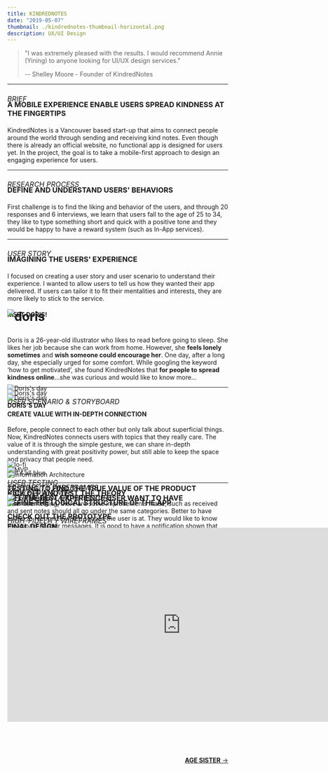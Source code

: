 ```yaml
---
title: KINDREDNOTES
date: "2019-05-07"
thumbnail: ./kindrednotes-thumbnail-horizontal.png
description: UX/UI Design
---
```


> "I was extremely pleased with the results. I would recommend Annie (Yining) to anyone looking for UI/UX design services."
>
> -- Shelley Moore - Founder of KindredNotes

---

<h6 style=" font-size: 16px; margin-bottom:-30px; text-transform:uppercase">
BRIEF </h6>

<h3 style="margin-bottom:20px; text-transform:uppercase">
A MOBILE EXPERIENCE ENABLE USERS SPREAD KINDNESS AT THE FINGERTIPS </h3>

KindredNotes is a Vancouver based start-up that aims to connect people around the world through sending and receiving kind notes. Even though there is already an official website, no functional app is designed for users yet. In the project, the goal is to take a mobile-first approach to design an engaging experience for users.

---

<h6 style=" font-size: 16px; margin-bottom:-30px; text-transform:uppercase">
Research Process </h6>

<h3 style="margin-bottom:20px; text-transform:uppercase">
DEFINE AND UNDERSTAND USERS' BEHAVIORS </h3>

First challenge is to find the liking and behavior of the users, and through 20 responses and 6 interviews, we learn that users fall to the age of 25 to 34, they like to type something short and quick with a positive tone and they would be happy to have a reward system (such as In-App services).

---

<h6 style=" font-size: 16px; margin-bottom:-30px; text-transform:uppercase">
User story </h6>

<h3 style="margin-bottom:20px; text-transform:uppercase">
IMAGINING THE USERS' EXPERIENCE </h3>

I focused on creating a user story and user scenario to understand their experience. I wanted to allow users to tell us how they wanted their app delivered. If users can tailor it to fit their mentalities and interests, they are more likely to stick to the service.

<h4 style="margin-bottom:-60px; text-transform:uppercase">
Meet Doris! </h4>

<h1>

![doris](/doris-thumbnail.png)

</h1>

Doris is a 26-year-old illustrator who likes to read before going to sleep. She likes her job because she can work from home. However, she **feels lonely sometimes** and **wish someone could encourage her**. One day, after a long day, she especially urged for some comfort. While googling the keyword ‘how to get motivated’, she found KindredNotes that **for people to spread kindness online**...she was curious and would like to know more...

---

<h6 style=" font-size: 16px; margin-bottom:-30px; text-transform:uppercase">
User scenario & storyboard </h6>

<h4 style="margin-bottom:-70px; text-transform:uppercase">
Doris's day </h4>

<div style="margin-top:-20px" class="kg-card kg-image-card kg-width-full">

![Doris's day](./user-scenario-1.png)

</div>

<div style="margin-top:-20px" class="kg-card kg-image-card kg-width-full">

![Doris's day](./user-scenario-2.png)

</div>

<div style="margin-top:-20px" class="kg-card kg-image-card kg-width-full">

![Doris's day](./user-scenario-3.png)

</div>

#### CREATE VALUE WITH IN-DEPTH CONNECTION

Before, people connect to each other but only talk about superficial things. Now, KindredNotes connects users with topics that they really care. The value of it is through the simple gesture, we can share in-depth understanding with great positivity power, but still able to keep the space and privacy that people need.

<div class="kg-card kg-image-card kg-width-wide">

![It's all blue](./illustration.png)

</div>

---

<h6 style=" font-size: 16px; margin-bottom:-30px; text-transform:uppercase">
Information Architecture </h6>

<h3 style="text-transform:uppercase">
define the logical structure of the app </h3>

<div style="margin-top:-100px" class="kg-card kg-image-card kg-width-full">

![Information Architecture](./IA.png)

</div>

<h6 style=" font-size: 16px; margin-bottom:-30px; text-transform:uppercase">
User flow & MVP </h6>

<h3 style="text-transform:uppercase">
Get the best experience user want to have </h3>

<div style="margin-top:-100px" class="kg-card kg-image-card kg-width-full">

![MVP](./MVP.png)

</div>

<h6 style=" font-size: 16px; margin-bottom:-30px; text-transform:uppercase">
Lo-fidelity wireframes </h6>

<h3 style="text-transform:uppercase">
Kick off and test the theory</h3>

<div style="margin-top:-100px" class="kg-card kg-image-card kg-width-full">

![lo-fi](./wireframes-2.png)

</div>

<h6 style=" font-size: 16px; margin-bottom:-30px; text-transform:uppercase">
user testing </h6>

<h3 style="text-transform:uppercase">
TESTING TO FIND THE TRUE VALUE OF THE PRODUCT</h3>

After user testing, there are some improvements made, such as received and sent notes should all go under the same categories. Better to have avatar to recognize which section the user is at. They would like to know the impact of their messages. It is good to have a notification shown that reply is sent successfully, etc.

<div style="margin-top:-100px" class="kg-card kg-image-card kg-width-full">

![user testing](./testing.png)

</div>

<h6 style=" font-size: 16px; margin-bottom:-30px; text-transform:uppercase">
high-fidelity wireframes </h6>

<h3 style="text-transform:uppercase">
final design</h3>

<div style="margin-top:-100px" class="kg-card kg-image-card kg-width-full">

![Final Design](./kindrednotes040.png)

</div>

<h3 style="text-transform:uppercase">
CHECK OUT THE PROTOTYPE
</h3>

<iframe frameborder="0" scrolling="no" marginheight="0" marginwidth="0"width="788.54" height="443" type="text/html" src="https://www.youtube.com/embed/WAA0SimkEZs?autoplay=0&fs=0&iv_load_policy=3&showinfo=0&rel=0&cc_load_policy=0&start=0&end=0&origin=https://youtubeembedcode.com"><div><small><a href="https://youtubeembedcode.com/en">youtubeembedcode en</a></small></div><div><small><a href="http://add-link-exchange.com">Add-link-exchange</a></small></div><div><small><a href="https://youtubeembedcode.com/de/">youtubeembedcode de</a></small></div><div><small><a href="http://add-link-exchange.com">add-link-Exchange</a></small></div><div><small><a href="https://youtubeembedcode.com/de/">youtubeembedcode.com/de/</a></small></div><div><small><a href="http://add-link-exchange.com">www://add-link-exchange.com</a></small></div><div><small><a href="https://youtubeembedcode.com/en">youtubeembedcode.com/en/</a></small></div><div><small><a href="http://add-link-exchange.com">w://add-link-exchange.com</a></small></div><div><small><a href="https://youtubeembedcode.com/es/">youtubeembedcode es</a></small></div><div><small><a href="http://add-link-exchange.com">www://add-link-exchange.com</a></small></div><div><small><a href="https://youtubeembedcode.com/de/">youtubeembedcode de</a></small></div><div><small><a href="http://add-link-exchange.com">www://add-link-exchange.com</a></small></div></iframe>

<br/><br/><br/>

<div style=text-align-last:end>
  
<a href='/age-sister'>
       <b>AGE SISTER</b> &#8594; 
      </a>
</div>
